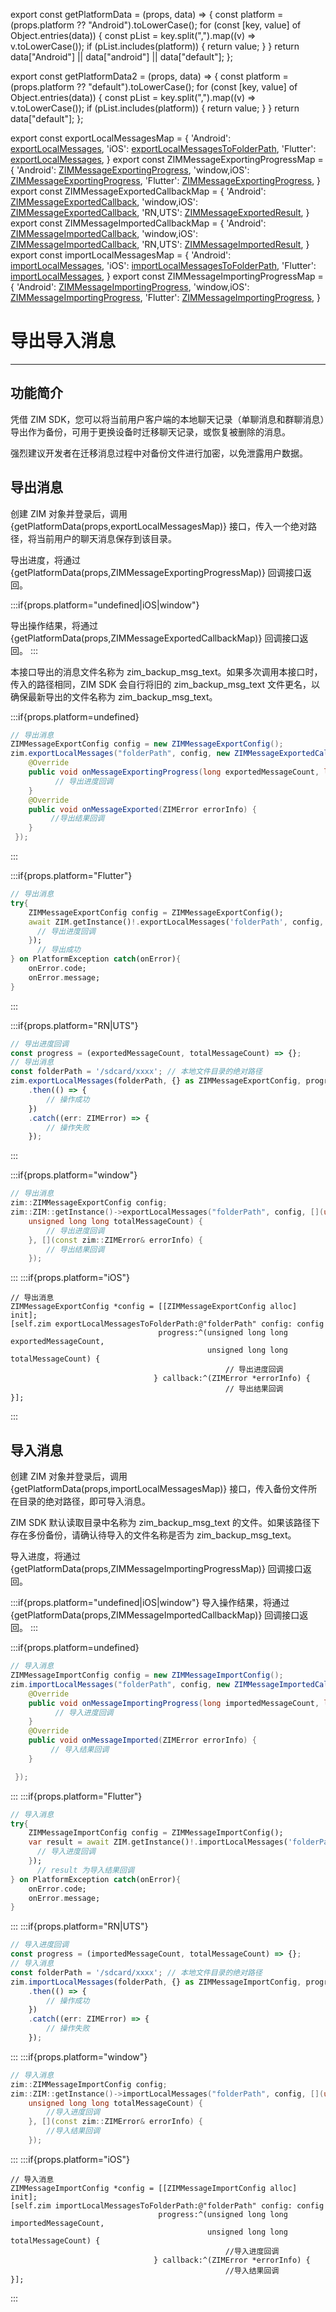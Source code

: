 export const getPlatformData = (props, data) => {
    const platform = (props.platform ?? "Android").toLowerCase();
    for (const [key, value] of Object.entries(data)) {
        const pList = key.split(",").map((v) => v.toLowerCase());
        if (pList.includes(platform)) {
            return value;
        }
    }
    return data["Android"] || data["android"] || data["default"];
};

export const getPlatformData2 = (props, data) => {
    const platform = (props.platform ?? "default").toLowerCase();
    for (const [key, value] of Object.entries(data)) {
        const pList = key.split(",").map((v) => v.toLowerCase());
        if (pList.includes(platform)) {
            return value;
        }
    }
    return data["default"];
};

export const exportLocalMessagesMap = {
  'Android': <a href="@exportLocalMessages" target='_blank'>exportLocalMessages</a>,
  'iOS': <a href="@exportLocalMessagesToFolderPath" target='_blank'>exportLocalMessagesToFolderPath</a>,
  'Flutter': <a href="https://pub.dev/documentation/zego_zim/latest/zego_zim/ZIM/exportLocalMessages.html" target='_blank'>exportLocalMessages</a>,
}
export const ZIMMessageExportingProgressMap = {
  'Android': <a href="@-ZIMMessageExportingProgress" target='_blank'>ZIMMessageExportingProgress</a>,
  'window,iOS': <a href="@ZIMMessageExportingProgress" target='_blank'>ZIMMessageExportingProgress</a>,
  'Flutter': <a href="https://pub.dev/documentation/zego_zim/latest/zego_zim/ZIMMessageExportingProgress.html" target='_blank'>ZIMMessageExportingProgress</a>,
}
export const ZIMMessageExportedCallbackMap = {
  'Android': <a href="@-ZIMMessageExportedCallback" target='_blank'>ZIMMessageExportedCallback</a>,
  'window,iOS': <a href="@ZIMMessageExportedCallback" target='_blank'>ZIMMessageExportedCallback</a>,
  'RN,UTS': <a href="@-ZIMMessageExportedResult" target='_blank'>ZIMMessageExportedResult</a>,
}
export const ZIMMessageImportedCallbackMap = {
  'Android': <a href="@-ZIMMessageImportedCallback" target='_blank'>ZIMMessageImportedCallback</a>,
  'window,iOS': <a href="@ZIMMessageImportedCallback" target='_blank'>ZIMMessageImportedCallback</a>,
  'RN,UTS': <a href="@-ZIMMessageImportedResult" target='_blank'>ZIMMessageImportedResult</a>,
}
export const importLocalMessagesMap = {
  'Android': <a href="@importLocalMessages" target='_blank'>importLocalMessages</a>,
  'iOS': <a href="@importLocalMessagesToFolderPath" target='_blank'>importLocalMessagesToFolderPath</a>,
  'Flutter': <a href="https://pub.dev/documentation/zego_zim/latest/zego_zim/ZIM/importLocalMessages.html" target='_blank'>importLocalMessages</a>,
}
export const ZIMMessageImportingProgressMap = {
  'Android': <a href="@-ZIMMessageImportingProgress" target='_blank'>ZIMMessageImportingProgress</a>,
  'window,iOS': <a href="@ZIMMessageImportingProgress" target='_blank'>ZIMMessageImportingProgress</a>,
  'Flutter': <a href="https://pub.dev/documentation/zego_zim/latest/zego_zim/ZIMMessageImportingProgress.html" target='_blank'>ZIMMessageImportingProgress</a>,
}



# 导出导入消息

- - -

## 功能简介

凭借 ZIM SDK，您可以将当前用户客户端的本地聊天记录（单聊消息和群聊消息）导出作为备份，可用于更换设备时迁移聊天记录，或恢复被删除的消息。

<Warning title="注意">

强烈建议开发者在迁移消息过程中对备份文件进行加密，以免泄露用户数据。
</Warning>


## 导出消息

创建 ZIM 对象并登录后，调用 {getPlatformData(props,exportLocalMessagesMap)} 接口，传入一个绝对路径，将当前用户的聊天消息保存到该目录。

导出进度，将通过 {getPlatformData(props,ZIMMessageExportingProgressMap)} 回调接口返回。

:::if{props.platform="undefined|iOS|window"}

导出操作结果，将通过 {getPlatformData(props,ZIMMessageExportedCallbackMap)} 回调接口返回。
:::

<Note title="说明">

本接口导出的消息文件名称为 zim_backup_msg_text。如果多次调用本接口时，传入的路径相同，ZIM SDK 会自行将旧的 zim_backup_msg_text 文件更名，以确保最新导出的文件名称为 zim_backup_msg_text。
</Note>


:::if{props.platform=undefined}
```java
// 导出消息
ZIMMessageExportConfig config = new ZIMMessageExportConfig();
zim.exportLocalMessages("folderPath", config, new ZIMMessageExportedCallback() {
    @Override
    public void onMessageExportingProgress(long exportedMessageCount, long totalMessageCount) {
          // 导出进度回调         
    }
    @Override
    public void onMessageExported(ZIMError errorInfo) {
         //导出结果回调
    }
 });
```

:::

:::if{props.platform="Flutter"}
```dart
// 导出消息
try{
    ZIMMessageExportConfig config = ZIMMessageExportConfig();
    await ZIM.getInstance()!.exportLocalMessages('folderPath', config, (exportedMessageCount, totalMessageCount) {
      // 导出进度回调   
    });
      // 导出成功
} on PlatformException catch(onError){
    onError.code;
    onError.message;
}
```
:::

:::if{props.platform="RN|UTS"}
```typescript
// 导出进度回调
const progress = (exportedMessageCount, totalMessageCount) => {};
// 导出消息
const folderPath = '/sdcard/xxxx'; // 本地文件目录的绝对路径
zim.exportLocalMessages(folderPath, {} as ZIMMessageExportConfig, progress)
    .then(() => {
        // 操作成功
    })
    .catch((err: ZIMError) => {
        // 操作失败
    });
```
:::

:::if{props.platform="window"}
```cpp
// 导出消息
zim::ZIMMessageExportConfig config;
zim::ZIM::getInstance()->exportLocalMessages("folderPath", config, [](unsigned long long exportedMessageCount,
    unsigned long long totalMessageCount) {
        // 导出进度回调
    }, [](const zim::ZIMError& errorInfo) {
        // 导出结果回调
    });
```
:::
:::if{props.platform="iOS"}
```objc
// 导出消息
ZIMMessageExportConfig *config = [[ZIMMessageExportConfig alloc] init];
[self.zim exportLocalMessagesToFolderPath:@"folderPath" config: config 
                                 progress:^(unsigned long long exportedMessageCount,
                                            unsigned long long totalMessageCount) {
                                                // 导出进度回调
                                } callback:^(ZIMError *errorInfo) {
                                                // 导出结果回调
}];
```
:::


## 导入消息

创建 ZIM 对象并登录后，调用 {getPlatformData(props,importLocalMessagesMap)} 接口，传入备份文件所在目录的绝对路径，即可导入消息。

ZIM SDK 默认读取目录中名称为 zim_backup_msg_text 的文件。如果该路径下存在多份备份，请确认待导入的文件名称是否为 zim_backup_msg_text。

导入进度，将通过 {getPlatformData(props,ZIMMessageImportingProgressMap)} 回调接口返回。

:::if{props.platform="undefined|iOS|window"}
导入操作结果，将通过 {getPlatformData(props,ZIMMessageImportedCallbackMap)} 回调接口返回。
:::

:::if{props.platform=undefined}
```java
// 导入消息
ZIMMessageImportConfig config = new ZIMMessageImportConfig();
zim.importLocalMessages("folderPath", config, new ZIMMessageImportedCallback() {
    @Override
    public void onMessageImportingProgress(long importedMessageCount, long totalMessageCount) {
          // 导入进度回调         
    }
    @Override
    public void onMessageImported(ZIMError errorInfo) {
         // 导入结果回调
    }

 });
```

:::
:::if{props.platform="Flutter"}
```dart
// 导入消息
try{
    ZIMMessageImportConfig config = ZIMMessageImportConfig();
    var result = await ZIM.getInstance()!.importLocalMessages('folderPath', config, (importedMessageCount, totalMessageCount) {
      // 导入进度回调
    });
      // result 为导入结果回调
} on PlatformException catch(onError){
    onError.code;
    onError.message;
}
```

:::
:::if{props.platform="RN|UTS"}
```typescript
// 导入进度回调
const progress = (importedMessageCount, totalMessageCount) => {};
// 导入消息
const folderPath = '/sdcard/xxxx'; // 本地文件目录的绝对路径
zim.importLocalMessages(folderPath, {} as ZIMMessageImportConfig, progress)
    .then(() => {
        // 操作成功
    })
    .catch((err: ZIMError) => {
        // 操作失败
    });
```
:::
:::if{props.platform="window"}
```cpp
// 导入消息
zim::ZIMMessageImportConfig config;
zim::ZIM::getInstance()->importLocalMessages("folderPath", config, [](unsigned long long importedMessageCount,
    unsigned long long totalMessageCount) {
        //导入进度回调
    }, [](const zim::ZIMError& errorInfo) {
        //导入结果回调
    });
```
:::
:::if{props.platform="iOS"}
```objc
// 导入消息
ZIMMessageImportConfig *config = [[ZIMMessageImportConfig alloc] init];
[self.zim importLocalMessagesToFolderPath:@"folderPath" config: config 
                                 progress:^(unsigned long long importedMessageCount,
                                            unsigned long long totalMessageCount) {
                                                //导入进度回调
                                } callback:^(ZIMError *errorInfo) {
                                                //导入结果回调
}];
```
:::
<Content platform="window" />